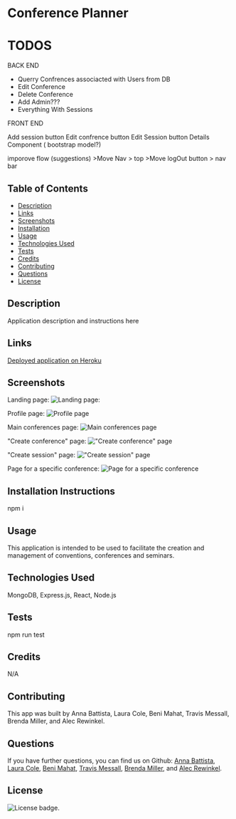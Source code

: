 # Conference Planner

# TODOS


BACK END
- Querry Confrences associacted with Users from DB
- Edit Conference
- Delete Conference
- Add Admin???
- Everything With Sessions

FRONT END 

Add session button
Edit confrence button
Edit Session button
Details Component ( bootstrap model?)

imporove flow (suggestions)
        >Move Nav > top
        >Move logOut button > nav bar



## Table of Contents

* [Description](#description)
* [Links](#links)
* [Screenshots](#screenshots)
* [Installation](#installation)
* [Usage](#usage)
* [Technologies Used](#technologies)
* [Tests](#tests)
* [Credits](#credits)
* [Contributing](#contributing)
* [Questions](#questions)
* [License](#license)

## Description

Application description and instructions here

## Links

[Deployed application on Heroku](https://conference-planner.herokuapp.com/)

## Screenshots

Landing page:
![Landing page:](public/assets/#)

Profile page:
![Profile page](public/assets/#)

Main conferences page:
![Main conferences page](public/assets/#)

"Create conference" page:
!["Create conference" page](public/assets/#)

"Create session" page:
!["Create session" page](public/assets/#)

Page for a specific conference:
![Page for a specific conference](public/assets/#)


## Installation Instructions

npm i

## Usage

This application is intended to be used to facilitate the creation and management of conventions, conferences and seminars.

## Technologies Used

MongoDB, Express.js, React, Node.js

## Tests

npm run test

## Credits

N/A

## Contributing

This app was built by Anna Battista, Laura Cole, Beni Mahat, Travis Messall, Brenda Miller, and Alec Rewinkel.

## Questions

If you have further questions, you can find us on Github: [Anna Battista](https://github.com/abattista24), [Laura Cole](https://github.com/LauraCole1900), [Beni Mahat](https://github.com/benimahat1291), [Travis Messall](https://github.com/tmessall), [Brenda Miller](https://github.com/millerbee), and [Alec Rewinkel](https://github.com/arewinkl).

## License

![License badge](https://img.shields.io/badge/license-MIT-brightgreen).